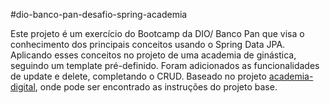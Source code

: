 #dio-banco-pan-desafio-spring-academia

Este projeto é um exercício do Bootcamp da DIO/ Banco Pan que visa o conhecimento dos principais conceitos usando o Spring Data JPA. Aplicando esses conceitos no projeto de uma academia de ginástica, seguindo um template pré-definido. 
Foram adicionados as funcionalidades de update e delete, completando o CRUD.
Baseado no projeto [academia-digital](https://github.com/cami-la/academia-digital), onde pode ser encontrado as instruções do projeto base.